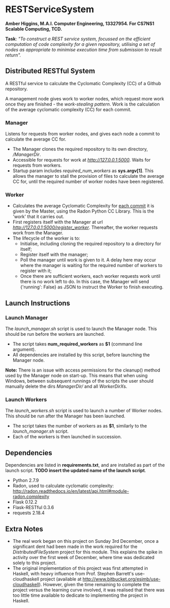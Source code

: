 # RESTServiceSystem
<b>Amber Higgins, M.A.I. Computer Engineering, 13327954. For CS7NS1 Scalable Computing, TCD.</b>

<b>Task</b>: <i>"To construct a REST service system, focussed on the efficient computation of code complexity for a given repository, utilising a set of nodes as appropriate to minimise execution time from submission to result return".</i>

## Distributed RESTful System
A RESTful service to calculate the Cyclomatic Complexity (CC) of a Github repository. 

A management node gives work to worker nodes, which request more work once they are finished - the <i>work-stealing pattern</i>. Work is the calculation of the average cyclomatic complexity (CC) for each commit.

### Manager
Listens for requests from worker nodes, and gives each node a commit to calculate the average CC for.
* The Manager clones the required repository to its own directory, <i>/ManagerDir</i>.
* Accessible for requests for work at <i>http://127.0.0.1:5000</i>. Waits for requests from workers.
* Startup param includes <i>required_num_workers</i> as <b>sys.argv[1]</b>. This allows the manager to stall the provision of files to calculate the average CC for, until the required number of worker nodes have been registered.

### Worker
* Calculates the average Cyclomatic Complexity for <u>each commit</u> it is given by the Master, using the Radon Python CC Library. This is the 'work' that it carries out.
* First registers itself with the Manager at url <i>http://127.0.0.1:5000/register_worker</i>. Thereafter, the worker requests work from the Manager.
* The lifecycle of the worker is to:
    * Initialise, including cloning the required repository to a directory for itself;
    * Register itself with the manager;
    * Poll the manager until work is given to it. A delay here may occur where the manager is waiting for the required number of workers to register with it;
    * Once there are sufficient workers, each worker requests work until there is no work left to do.  In this case, the Manager will send {'running': False} as JSON to instruct the Worker to finish executing.

## Launch Instructions
### Launch Manager
The <i>launch_manager.sh</i> script is used to launch the Manager node. This should be run before the workers are launched.
* The script takes <b>num_required_workers</b> as <b>$1</b> (command line argument).
* All dependencies are installed by this script, before launching the Manager node.

<b>Note:</b> There is an issue with access permissions for the cleanup() method used by the Manager node on start-up. This means that when using Windows, between subsequent runnings of the scripts the user should manually delete the dirs <i>ManagerDir/</i> and all <i>WorkerDirX</i>s.

### Launch Workers
The <i>launch_workers.sh</i> script is used to launch a number of Worker nodes. This should be run after the Manager has been launched.
* The script takes the number of workers as as <b>$1</b>, similarly to the <i>launch_manager.sh</i> script.
* Each of the workers is then launched in succession.

## Dependencies
Dependencies are listed in <b>requirements.txt</b>, and are installed as part of the launch script. <b>TODO insert the updated name of the launch script</b>.
* Python 2.7.9
* Radon, used to calculate cyclomatic complexity: http://radon.readthedocs.io/en/latest/api.html#module-radon.complexity
* Flask 0.12.2
* Flask-RESTful 0.3.6
* requests 2.18.4

## Extra Notes
* The real work began on this project on Sunday 3rd December, once a significant dent had been made in the work required for the <i>DistributedFileSystem</i> project for this module. This explains the spike in activity over the first week of December, where time was dedicated solely to this project.
* The original implementation of this project was first attempted in Haskell, with heavy influence from Prof. Stephen Barrett's use-cloudhaskell project (available at http://www.bitbucket.org/esjmb/use-cloudhaskell).
However, given the time remaining to complete the project versus the learning curve involved, it was realised that there was too little time available to dedicate to implementing the project in Haskell.
